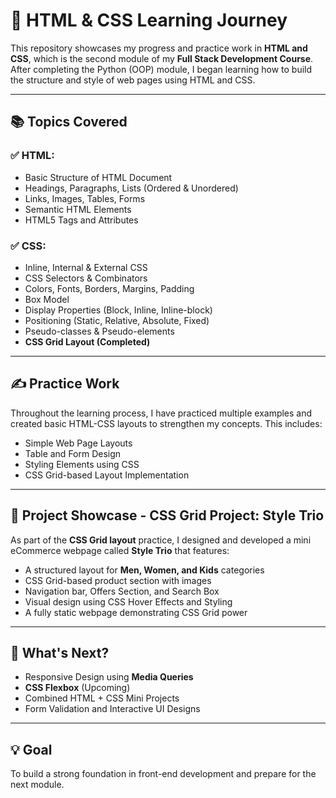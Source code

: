 # 🎨 HTML & CSS Learning Journey

This repository showcases my progress and practice work in **HTML and CSS**, which is the second module of my **Full Stack Development Course**.  
After completing the Python (OOP) module, I began learning how to build the structure and style of web pages using HTML and CSS.

---

## 📚 Topics Covered

### ✅ HTML:
- Basic Structure of HTML Document
- Headings, Paragraphs, Lists (Ordered & Unordered)
- Links, Images, Tables, Forms
- Semantic HTML Elements
- HTML5 Tags and Attributes

### ✅ CSS:
- Inline, Internal & External CSS
- CSS Selectors & Combinators
- Colors, Fonts, Borders, Margins, Padding
- Box Model
- Display Properties (Block, Inline, Inline-block)
- Positioning (Static, Relative, Absolute, Fixed)
- Pseudo-classes & Pseudo-elements
- **CSS Grid Layout (Completed)**

---

## ✍️ Practice Work

Throughout the learning process, I have practiced multiple examples and created basic HTML-CSS layouts to strengthen my concepts. This includes:
- Simple Web Page Layouts
- Table and Form Design
- Styling Elements using CSS
- CSS Grid-based Layout Implementation

---

## 🌟 Project Showcase - CSS Grid Project: **Style Trio**

As part of the **CSS Grid layout** practice, I designed and developed a mini eCommerce webpage called **Style Trio** that features:

- A structured layout for **Men, Women, and Kids** categories
- CSS Grid-based product section with images
- Navigation bar, Offers Section, and Search Box
- Visual design using CSS Hover Effects and Styling
- A fully static webpage demonstrating CSS Grid power

---

## 🎯 What's Next?
- Responsive Design using **Media Queries**
- **CSS Flexbox** (Upcoming)
- Combined HTML + CSS Mini Projects
- Form Validation and Interactive UI Designs

---

## 💡 Goal
To build a strong foundation in front-end development and prepare for the next module.
